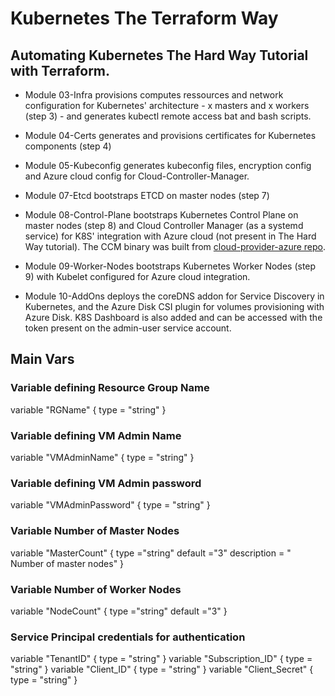# Kubernetes The Terraform Way

## Automating Kubernetes The Hard Way Tutorial with Terraform.

- Module 03-Infra provisions computes ressources and network configuration for Kubernetes' architecture - x masters and x workers (step 3) - and generates kubectl remote access bat and bash scripts. 

- Module 04-Certs generates and provisions certificates for Kubernetes components (step 4)

- Module 05-Kubeconfig generates kubeconfig files, encryption config and Azure cloud config for Cloud-Controller-Manager.

- Module 07-Etcd bootstraps ETCD on master nodes (step 7)

- Module 08-Control-Plane bootstraps Kubernetes Control Plane on master nodes (step 8) and Cloud Controller Manager (as a systemd service) for K8S' integration with Azure cloud (not present in The Hard Way tutorial). The CCM binary was built from [cloud-provider-azure repo](https://github.com/kubernetes/cloud-provider-azure).

- Module 09-Worker-Nodes bootstraps Kubernetes Worker Nodes (step 9) with Kubelet configured for Azure cloud integration.

- Module 10-AddOns deploys the coreDNS addon for Service Discovery in Kubernetes, and the Azure Disk CSI plugin for volumes provisioning with Azure Disk. K8S Dashboard is also added and can be accessed with the token present on the admin-user service account.

## Main Vars
### Variable defining Resource Group Name
variable "RGName" {
  type    = "string"
}
### Variable defining VM Admin Name
variable "VMAdminName" {
  type    = "string"
}
### Variable defining VM Admin password
variable "VMAdminPassword" {
  type    = "string"
}
### Variable Number of Master Nodes
variable "MasterCount" {
  type ="string"
  default ="3"
  description = " Number of master nodes"
}
### Variable Number of Worker Nodes
variable "NodeCount" {
  type ="string"
  default ="3"
}
### Service Principal credentials for authentication
variable "TenantID" {
  type    = "string"
}
variable "Subscription_ID" {
  type    = "string"
}
variable "Client_ID" {
  type    = "string"
}
variable "Client_Secret" {
  type    = "string"
}